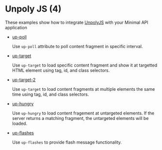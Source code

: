 # Unpoly JS (4)

These examples show how to integrate [UnpolyJS](https://unpoly.com/) with your Minimal API application

* [up-poll](up-poll)

  Use `up-poll` attribute to poll content fragment in specific interval. 

* [up-target](up-target)
  
  Use `up-target` to load specific content fragment and show it at targetted HTML element using tag, id, and class selectors.
  
* [up-target-2](up-target-2)
  
  Use `up-target` to load content fragments at multiple elements the same time using tag, id, and class selectors.

* [up-hungry](up-hungry)

  Use `up-hungry` to load content fragement at untargeted elements. If the server returns a matching fragment, the untargeted elements will be loaded. 

* [up-flashes](up-flashes)

  Use `up-flashes` to provide flash message functionality.
